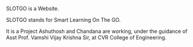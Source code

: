 SLOTGO is a Website.

SLOTGO stands for Smart Learning On The GO.

It is a Project Ashuthosh and Chandana are working,
under the guidance of Asst Prof. Vamshi Vijay Krishna Sir,
at CVR College of Engineering.
